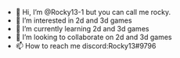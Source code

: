 - 👋 Hi, I’m @Rocky13-1 but you can call me rocky.
- 👀 I’m interested in 2d and 3d games
- 🌱 I’m currently learning 2d and 3d games
- 💞️ I’m looking to collaborate on 2d and 3d games
- 📫 How to reach me discord:Rocky13#9796

<!--- 
Rocky13-1/Rocky13-1 is a ✨ special ✨ repository because its `README.md` (this file) appears on your GitHub profile.
You can click the Preview link to take a look at your changes.
--->
